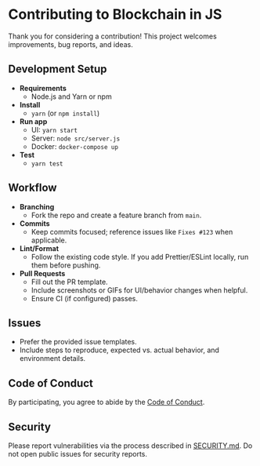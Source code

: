 # Contributing to Blockchain in JS

Thank you for considering a contribution! This project welcomes improvements, bug reports, and ideas.

## Development Setup

- **Requirements**
  - Node.js and Yarn or npm
- **Install**
  - `yarn` (or `npm install`)
- **Run app**
  - UI: `yarn start`
  - Server: `node src/server.js`
  - Docker: `docker-compose up`
- **Test**
  - `yarn test`

## Workflow

- **Branching**
  - Fork the repo and create a feature branch from `main`.
- **Commits**
  - Keep commits focused; reference issues like `Fixes #123` when applicable.
- **Lint/Format**
  - Follow the existing code style. If you add Prettier/ESLint locally, run them before pushing.
- **Pull Requests**
  - Fill out the PR template.
  - Include screenshots or GIFs for UI/behavior changes when helpful.
  - Ensure CI (if configured) passes.

## Issues

- Prefer the provided issue templates.
- Include steps to reproduce, expected vs. actual behavior, and environment details.

## Code of Conduct

By participating, you agree to abide by the [Code of Conduct](CODE_OF_CONDUCT.md).

## Security

Please report vulnerabilities via the process described in [SECURITY.md](SECURITY.md). Do not open public issues for security reports.
